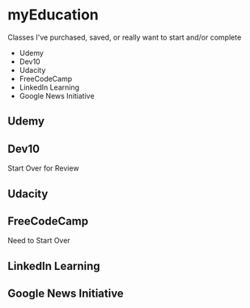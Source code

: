 # myEducation
Classes I've purchased, saved, or really want to start and/or complete
- Udemy
- Dev10
- Udacity
- FreeCodeCamp
- LinkedIn Learning
- Google News Initiative

## Udemy

## Dev10
Start Over for Review

## Udacity

## FreeCodeCamp
Need to Start Over

## LinkedIn Learning

## Google News Initiative
